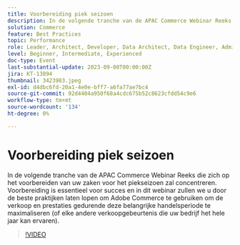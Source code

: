 ```yaml
---
title: Voorbereiding piek seizoen
description: In de volgende tranche van de APAC Commerce Webinar Reeks die zich op het voorbereiden van uw zaken voor het piekseizoen zal concentreren. Voorbereiding is essentieel voor succes en in dit webinar zullen we u door de beste praktijken laten lopen om Adobe Commerce te gebruiken om de verkoop en prestaties gedurende deze belangrijke handelsperiode te maximaliseren (of elke andere verkoopgebeurtenis die uw bedrijf het hele jaar kan ervaren).
solution: Commerce
feature: Best Practices
topic: Performance
role: Leader, Architect, Developer, Data Architect, Data Engineer, Admin, User
level: Beginner, Intermediate, Experienced
doc-type: Event
last-substantial-update: 2023-09-08T00:00:00Z
jira: KT-13894
thumbnail: 3423983.jpeg
exl-id: d4dbc6fd-20a1-4e0e-bff7-a6fa77ae7bc4
source-git-commit: 92d4404a950f68a4cdc675b52c8623cfdd54c9e6
workflow-type: tm+mt
source-wordcount: '134'
ht-degree: 0%

---
```


# Voorbereiding piek seizoen

In de volgende tranche van de APAC Commerce Webinar Reeks die zich op het voorbereiden van uw zaken voor het piekseizoen zal concentreren. Voorbereiding is essentieel voor succes en in dit webinar zullen we u door de beste praktijken laten lopen om Adobe Commerce te gebruiken om de verkoop en prestaties gedurende deze belangrijke handelsperiode te maximaliseren (of elke andere verkoopgebeurtenis die uw bedrijf het hele jaar kan ervaren).

>[!VIDEO](https://video.tv.adobe.com/v/3423983/?learn=on)
